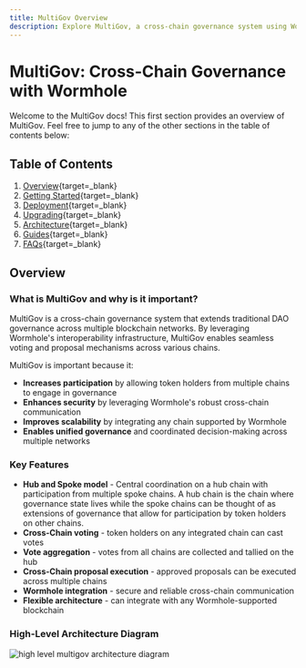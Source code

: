 ```yaml
---
title: MultiGov Overview
description: Explore MultiGov, a cross-chain governance system using Wormhole for seamless voting and proposal execution across multiple blockchain networks.
---
```


# MultiGov: Cross-Chain Governance with Wormhole

Welcome to the MultiGov docs! This first section provides an overview of MultiGov. Feel free to jump to any of the other sections in the table of contents below:

## Table of Contents
1. [Overview](/docs/learn/governance/multigov-overview/){target=\_blank}
2. [Getting Started](/docs/learn/governance/getting-started/){target=\_blank}
3. [Deployment](/docs/build/multigov/deployment/){target=\_blank}
4. [Upgrading](/docs/build/multigov/upgrading/){target=\_blank}
5. [Architecture](/docs/learn/governance/multigov-architecture/){target=\_blank}
6. [Guides](/docs/build/multigov/guides/){target=\_blank}
7. [FAQs](/docs/build/multigov/faq/){target=\_blank}

## Overview

### What is MultiGov and why is it important?

MultiGov is a cross-chain governance system that extends traditional DAO governance across multiple blockchain networks. By leveraging Wormhole's interoperability infrastructure, MultiGov enables seamless voting and proposal mechanisms across various chains.

MultiGov is important because it:

- **Increases participation** by allowing token holders from multiple chains to engage in governance
- **Enhances security** by leveraging Wormhole's robust cross-chain communication
- **Improves scalability** by integrating any chain supported by Wormhole
- **Enables unified governance** and coordinated decision-making across multiple networks

### Key Features

- **Hub and Spoke model** - Central coordination on a hub chain with participation from multiple spoke chains. A hub chain is the chain where governance state lives while the spoke chains can be thought of as extensions of governance that allow for participation by token holders on other chains.
- **Cross-Chain voting** - token holders on any integrated chain can cast votes
- **Vote aggregation** - votes from all chains are collected and tallied on the hub
- **Cross-Chain proposal execution** - approved proposals can be executed across multiple chains
- **Wormhole integration** - secure and reliable cross-chain communication
- **Flexible architecture** - can integrate with any Wormhole-supported blockchain

### High-Level Architecture Diagram

![high level multigov architecture diagram](/docs/images/learn/governance/multigov-high-level.webp)

